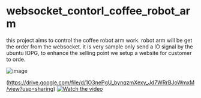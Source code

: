# websocket_contorl_coffee_robot_arm


this project aims to control the coffee robot arm work. robot arm will be get the order from the 
websocket. it is very sample only send a IO signal by the ubuntu IOPG, to enhance the selling point we setup a website for customer to orde.


![image](https://user-images.githubusercontent.com/82942566/234899587-78933add-9c92-4a4e-b418-c0531778764c.png)


(https://drive.google.com/file/d/1O3nePgU_bynqzmXexy_Jd7WRrBJoWmxM/view?usp=sharing)
[![Watch the video](https://i.imgur.com/vKb2F1B.png)](https://youtu.be/vt5fpE0bzSY)



